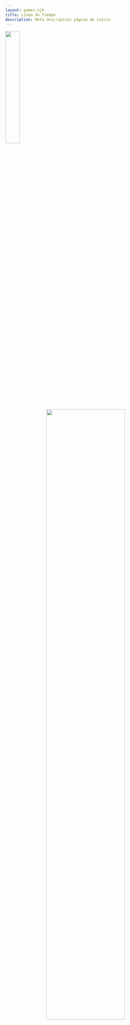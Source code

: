 ```yaml
---
layout: games.njk
title: Linea de Tiempo 
description: Meta descripción página de inicio
---
```

</p>
<img width="30%" src="/img/PH.webp">
</p>

<center>
  <section class="row container-lg">
    <article class="col-12 col-md-6">
      <center><img width="70%" src="/img/LR.webp" alt=""></center>
    </article>
    <article class="col-12 col-md-6">
      </p>
      <p class= text-start>The Legend of Zelda: Phantom Hourglass es la decimocuarta entrega principal de la serie The Legend of Zelda. Es el primer juego de The Legend of Zelda para Nintendo DS y una secuela directa de The Wind Waker. El equipo de desarrollo de Phantom Hourglass tiene muchos desarrolladores que regresan de Four Swords Adventures, muchos de los cuales, a su vez, fueron elegidos de entre los que trabajaron en A Link to the Past.</p>
    </article>
    <article class="col-12">
      <h2>Historia</h2>
    </article>
    <article class="col-12">
      <p class="text-center">Tiempo después de The Wind Waker, Phantom Hourglass comienza con Tetra y su tripulación pirata, junto con Link, persiguiendo un barco fantasma que se dice ha llevado a marineros y residentes de las islas locales. La tripulación descubre el barco, pero cuando Tetra sube a bordo para explorar, desaparece. Link intenta seguirla pero termina a la deriva en el océano.</p>
    </article>
    <article class="col-12 col-md-6">
      <p class="text-end">Más tarde, Link se recupera con la ayuda de la hada Ciela, quien tiene amnesia sobre su pasado, y un anciano llamado Oshus, quienes ayudan a Link en su búsqueda para encontrar el barco fantasma y reunirse con Tetra. Para lograrlo, buscan la ayuda del renuente Capitán Linebeck y su barco después de salvarlo del Templo del Rey del Océano; Linebeck solo accede a ayudar con la expectativa de encontrar tesoro en el camino. Link descubre que para saber la posición del barco fantasma, deben encontrar a los Espíritus del Valor, la Sabiduría y el Poder, usando mapas e indicios ocultos en el Templo del Rey del Océano. Sin embargo, para vencer a las fuerzas malignas en el Templo, Link debe hacer uso de las Arenas del Tiempo dentro del Reloj de las Sombras y poseídas por otras criaturas alrededor de las islas para evitar que su fuerza vital sea drenada. Con la ayuda del Reloj, Link puede localizar y aliarse fácilmente con los Espíritus de la Sabiduría y el Poder, pero el Espíritu del Valor que encuentra se parece exactamente a Ciela. Oshus explica que Ciela en realidad es el Espíritu del Valor y que perdió su memoria cuando Bellum la atacó. También revela que él mismo es el Rey del Océano. Oshus explica además que él y Ciela tuvieron que tomar sus formas actuales para esconderse del monstruo devorador de vidas, Bellum, quien es la causa del barco fantasma y otras maldades en el área local, y se ha establecido en las profundidades mismas del Templo. </p>
    </article>
    <article class="col-12 col-md-6">
      <center><img width="80%" src="/img/Link_PH.webp" alt=""></center>
    </article>
    <article class="col-12">
      <p>Link tiene éxito en su intento de rescatar a Tetra con la ayuda de los tres Espíritus, pero descubre que Tetra ahora es una estatua, un efecto adicional del poder de drenaje de vida de Bellum. Link está listo para continuar pero Linebeck inicialmente se niega a ayudar más después de no encontrar ningún tesoro hasta ahora, aunque accede a continuar una vez que Oshus promete concederle a Linebeck un deseo después de que se complete la búsqueda de Link. Link descubre que la única manera de derrotar a Bellum es forjar la Espada Fantasma a partir de tres metales únicos y puros alrededor de las islas locales. Después de recolectar los materiales y forjar la Espada Fantasma, Link desciende al nivel más bajo del Templo, y aparentemente logra derrotar a Bellum. Tetra es liberada de su forma de estatua y revivida, pero antes de que el grupo pueda celebrar, Bellum emerge nuevamente de las profundidades del océano y se lleva a Tetra otra vez. En la batalla subsiguiente entre el SS Linebeck y el barco fantasma, se pierde el barco de Linebeck, así como también Oshus, y Link y Tetra son capturados.</p>
    </article>
    <article class="col-12 col-md-6">
      <center><img width="60%" src="/img/Phantom.png" alt=""></center>
    </article>
    <article class="col-12 col-md-6">
      <p> Linebeck recoge a regañadientes la Espada Fantasma y logra liberar a Link y Tetra, a costa de su propia libertad, pero logra devolverle la Espada Fantasma a Link antes de que Bellum posea a Linebeck y lo convierta en un caballero tipo Fantasma, pero Link finalmente logra vencer a Bellum sin dañar a Linebeck. Al finalizar la aventura, la arena del Reloj de las Sombras se libera en el mar. Oshus, ahora en su forma verdadera de una ballena gris, azul y blanca, se prepara para partir con los Espíritus, mientras que Linebeck, sorprendiendo a todos, no desea un tesoro sino su barco de vuelta. Después de que todos se despiden, Link y Tetra se encuentran de nuevo en el barco pirata, donde parece que solo han pasado diez minutos para el resto de la tripulación y ellos insisten en que todo fue un sueño. Sin embargo, Link todavía posee el Reloj de las Sombras ahora vacío, y ve el barco de Linebeck en el horizonte, sabiendo muy bien que su aventura fue real.</p>
    </article>
    <article class="col-12">
      <h2>Linea de Tiempo</h2>
    </article>
    <article class="col-12">
      <p class="text-center">El juego está ambientado después de los eventos de The Wind Waker, lo que lo convierte en la segunda entrada confirmada en la Línea Temporal Adulta. 100 años después, es seguido por Spirit Tracks, que está situado en una tierra nueva que eventualmente fue descubierta por Link, Tetra y su tripulación pirata.</p>
    </article>
  </section>
</center>